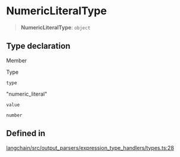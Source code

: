 NumericLiteralType
==================

> **NumericLiteralType**: `object`

Type declaration[​](#type-declaration "Direct link to Type declaration")
------------------------------------------------------------------------

Member

Type

`type`

"numeric\_literal"

`value`

`number`

Defined in[​](#defined-in "Direct link to Defined in")
------------------------------------------------------

[langchain/src/output\_parsers/expression\_type\_handlers/types.ts:28](https://github.com/hwchase17/langchainjs/blob/46e1734/langchain/src/output_parsers/expression_type_handlers/types.ts#L28)